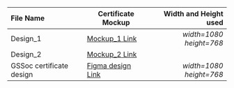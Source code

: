 | File Name                     | Certificate Mockup |   Width and Height used |
| :---                          |       ----         |         -----:          |    
| Design_1                      |  [Mockup_1 Link](https://drive.google.com/drive/folders/1FEQUV5YTw2fZbl0DNuZ9EZfm62d2rTrX)| *width=1080* *height=768*
| Design_2                      |  [Mockup_2 Link](https://drive.google.com/drive/folders/1cyxrxk3OxRaiGxeFR50eVibHi-dSyth7)|
| GSSoc certificate design      |  [Figma design Link](https://www.figma.com/file/l8aPBgADSyzhBR8nO3hgX9/GSSOC'21-Certificate?node-id=1%3A3)|  *width=1080* *height=768*